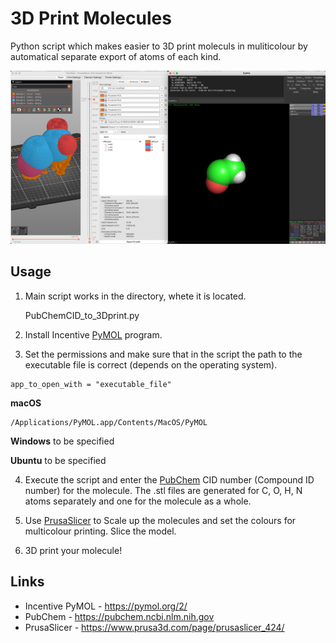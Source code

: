 
# 3D Print Molecules
 Python script which makes easier to 3D print moleculs in muliticolour by automatical separate export of atoms of each kind. 
 
![Molecule for 3D printing in PrusaSlicer (left) and in PyMOL (right)](https://raw.githubusercontent.com/KubiV/3D-Print-Molecules/main/Photos/Img1.png?token=GHSAT0AAAAAACH2PO46L43U7IBRHHEXC3UQZJLYIWQ)

## Usage

 1. Main script works in the directory, whete it is located.

    PubChemCID_to_3Dprint.py

  2. Install Incentive [PyMOL](https://pymol.org/2/) program.

  3. Set the permissions and make sure that in the script the path to the executable file is correct (depends on the operating system).

    app_to_open_with = "executable_file"

**macOS**

    /Applications/PyMOL.app/Contents/MacOS/PyMOL

**Windows**
to be specified

**Ubuntu**
to be specified

 4. Execute the script and enter the [PubChem](https://pubchem.ncbi.nlm.nih.gov) CID number (Compound ID number) for the molecule. The .stl files are generated for C, O, H, N atoms separately and one for the molecule as a whole.

  5. Use [PrusaSlicer](https://www.prusa3d.com/page/prusaslicer_424/) to Scale up the molecules and set the colours for multicolour printing. Slice the model.

  6.  3D print your molecule!

## Links

 - Incentive PyMOL - https://pymol.org/2/
 - PubChem - https://pubchem.ncbi.nlm.nih.gov
 - PrusaSlicer - https://www.prusa3d.com/page/prusaslicer_424/
